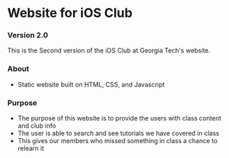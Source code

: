 # Website for iOS Club
### Version 2.0

This is the Second version of the iOS Club at Georgia Tech's website.

### About
- Static website built on HTML, CSS, and Javascript

### Purpose
- The purpose of this website is to provide the users with class content and club info
- The user is able to search and see tutorials we have covered in class
- This gives our members who missed something in class a chance to relearn it
